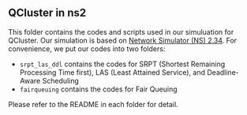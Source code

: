 ## QCluster in ns2

This folder contains the codes and scripts used in our simuluation for QCluster. 
Our simulation is based on [Network Simulator (NS) 2.34](https://sourceforge.net/projects/nsnam/files/allinone/ns-allinone-2.34/).
For convenience, we put our codes into two folders:
- `srpt_las_ddl` contains the codes for SRPT (Shortest Remaining Processing Time first), LAS (Least Attained Service), and Deadline-Aware Scheduling
- `fairqueuing` contains the codes for Fair Queuing

Please refer to the README in each folder for detail.
